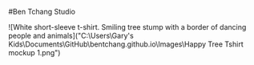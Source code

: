 #Ben Tchang Studio
<!--image of t-shirt -->
![White short-sleeve t-shirt. Smiling tree stump with a border of dancing people and animals]("C:\Users\Gary's Kids\Documents\GitHub\bentchang.github.io\Images\Happy Tree Tshirt mockup 1.png")
